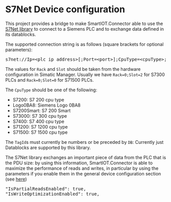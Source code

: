 # S7Net Device configuration

This project provides a bridge to make SmartIOT.Connector able to use the [S7Net library](https://github.com/S7NetPlus/s7netplus) to connect to a Siemens PLC and to exchange data defined in its datablocks.

The supported connection string is as follows (square brackets for optional parameters):
<pre>s7net://Ip=&lt;plc ip address>[;Port=&lt;port>];CpuType=&lt;cpuType>;Rack=&lt;rack>;Slot=&lt;slot></pre>

The values for <code>Rack</code> and <code>Slot</code> should be taken from the hardware configuration in Simatic Manager.
Usually we have <code>Rack=0;Slot=2</code> for S7300 PLCs and <code>Rack=0;Slot=0</code> for S71500 PLCs.

The <code>CpuType</code> should be one of the following:
 - S7200: S7 200 cpu type
 - Logo0BA8: Siemens Logo 0BA8
 - S7200Smart: S7 200 Smart
 - S73000: S7 300 cpu type
 - S7400: S7 400 cpu type
 - S71200: S7 1200 cpu type
 - S71500: S7 1500 cpu type

The <code>TagId</code>s must currently be numbers or be preceded by <code>DB</code>: Currently just Datablocks are supported by this library.

The S7Net library exchanges an important piece of data from the PLC that is the PDU size: by using this information, SmartIOT.Connector is able to maximize the performance of reads and writes, in particular by using the parameters if you enable them in the general device configuration section (see [here](../../Docs/Configuration.md#configuring-the-devices))

<pre>
"IsPartialReadsEnabled": true,
"IsWriteOptimizationEnabled": true,
</pre>
